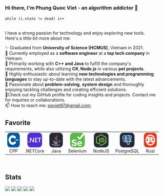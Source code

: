 ### Hi there, I'm Phung Quoc Viet - an algorithm addictor 👋 

``while (i.state != dead) i++
``
<br> <br> 

I have a strong passion for technology and enjoy exploring new tools. Here's a little bit more about me:

✨ Graduated from **University of Science (HCMUS)**, Vietnam in 2021. <br> 
💼 Currently employed as a **software engineer** at a **top tech company** in Vietnam.  <br> 
🔭 Primarily working with **C++ and Java** to fulfill the company's requirements, while also utilizing **C#, Node.js** in various **pet projects**.  <br> 
🌱 Highly enthusiastic about learning **new technologies and programming languages** to stay up-to-date with the latest advancements.  <br> 
🚀 Passionate about **problem-solving**, **system design** and thoroughly enjoying tackling challenges and creating efficient solutions.  <br> 
🤗Check out my GitHub profile for coding insights and projects. Contact me for inquiries or collaborations.  <br> 
📫 How to reach me: pqviet97@gmail.com;
<br> 

Favorite 
---

<table>
  <tr>
    <td align="center" width="96">
      <a href="#macropower-tech">
        <img src="./img/CPP.svg" width="48" height="48" alt="CPP" />
      </a>
      <br>CPP
    </td>
    <td align="center" width="96">
      <a href="#macropower-tech">
        <img src="./img/DotNet.svg" width="48" height="48" alt="Dotnet" />
      </a>
      <br>.NETCore
    </td>
    <td align="center" width="96">
      <a href="#macropower-tech">
        <img src="./img/Java-Dark.svg" width="48" height="48" alt="Java" />
      </a>
      <br>Java
    </td>
    <td align="center" width="96">
      <a href="#macropower-tech" >
        <img src="./img/Selenium.svg" width="48" height="48" alt="Selenium" />
      </a>
      <br>Selenium
    </td>
    <td align="center" width="96"> 
      <a href="#macropower-tech" >
        <img src="./img/NodeJS-Dark.svg" width="48" height="48" alt="NodeJS" />
      </a>
      <br>NodeJS
    </td>
    <td align="center"  width="96">
      <a href="#macropower-tech">
        <img src="./img/PostgreSQL-Dark.svg" width="48" height="48" alt="PostgreSQL" />
      </a>
      <br>PostgreSQL
    </td>
    <td align="center" width="96">
      <a href="#macropower-tech" >
        <img src="./img/Rust.svg" width="48" height="48" alt="Rust" />
      </a>
      <br>Rust
    </td>
  </tr>
</table>

<br> 

Stats
---
![](http://github-profile-summary-cards.vercel.app/api/cards/profile-details?username=pqviet07&theme=vue)
![](http://github-profile-summary-cards.vercel.app/api/cards/repos-per-language?username=pqviet07&theme=vue)
![](http://github-profile-summary-cards.vercel.app/api/cards/most-commit-language?username=pqviet07&theme=vue)
![](http://github-profile-summary-cards.vercel.app/api/cards/stats?username=pqviet07&theme=vue)
![](http://github-profile-summary-cards.vercel.app/api/cards/productive-time?username=pqviet07&theme=vue&utcOffset=8)
